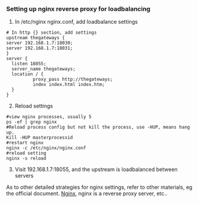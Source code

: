### Setting up nginx reverse proxy for loadbalancing

1. In /etc/nginx nginx.conf, add loadbalance settings
```
# In http {} section, add settings
upstream thegateways {
server 192.168.1.7:18030;
server 192.168.1.7:18031;
}
server {
  listen 18055;
  server_name thegateways;
  location / {
          proxy_pass http://thegateways;
          index index.html index.htm;
  }
}

```
2. Reload settings
```
#view nginx processes, usually 5
ps -ef | grep nginx
#Reload process config but not kill the process, use -HUP, means hang up.
Kill -HUP masterprocessid
#restart nginx
nginx -c /etc/nginx/nginx.conf
#reload setting
nginx -s reload
```
3. Visit 192.168.1.7:18055, and the upstream is loadbalanced between servers

As to other detailed strategies for nginx settings, refer to other materials, eg the official document.
[Nginx](http://nginx.org/en/), nginx is a reverse proxy server, etc..
